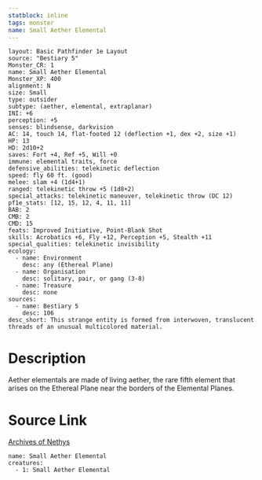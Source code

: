 ```yaml
---
statblock: inline
tags: monster
name: Small Aether Elemental
---
```

```statblock
layout: Basic Pathfinder 1e Layout
source: "Bestiary 5"
Monster_CR: 1
name: Small Aether Elemental
Monster_XP: 400
alignment: N
size: Small
type: outsider
subtype: (aether, elemental, extraplanar)
INI: +6
perception: +5
senses: blindsense, darkvision
AC: 14, touch 14, flat-footed 12 (deflection +1, dex +2, size +1)
HP: 13
HD: 2d10+2
saves: Fort +4, Ref +5, Will +0
immune: elemental traits, force
defensive_abilities: telekinetic deflection
speed: fly 60 ft. (good)
melee: slam +4 (1d4+1)
ranged: telekinetic throw +5 (1d8+2)
special_attacks: telekinetic maneuver, telekinetic throw (DC 12)
pf1e_stats: [12, 15, 12, 4, 11, 11]
BAB: 2
CMB: 2
CMD: 15
feats: Improved Initiative, Point-Blank Shot
skills: Acrobatics +6, Fly +12, Perception +5, Stealth +11
special_qualities: telekinetic invisibility
ecology:
  - name: Environment
    desc: any (Ethereal Plane)
  - name: Organisation
    desc: solitary, pair, or gang (3-8)
  - name: Treasure
    desc: none
sources:
  - name: Bestiary 5
    desc: 106
desc_short: This strange entity is formed from interwoven, translucent threads of an unusual multicolored material.
```
# Description
Aether elementals are made of living aether, the rare fifth element that arises on the Ethereal Plane near the borders of the Elemental Planes.
# Source Link
[Archives of Nethys](https://aonprd.com/MonsterDisplay.aspx?ItemName=Small%20Aether%20Elemental)
```encounter-table
name: Small Aether Elemental
creatures:
  - 1: Small Aether Elemental
```

